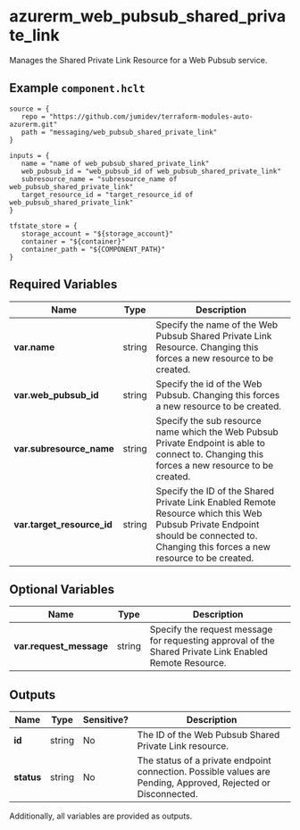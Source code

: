 # azurerm_web_pubsub_shared_private_link

Manages the Shared Private Link Resource for a Web Pubsub service.

## Example `component.hclt`

```hcl
source = {
   repo = "https://github.com/jumidev/terraform-modules-auto-azurerm.git" 
   path = "messaging/web_pubsub_shared_private_link" 
}

inputs = {
   name = "name of web_pubsub_shared_private_link" 
   web_pubsub_id = "web_pubsub_id of web_pubsub_shared_private_link" 
   subresource_name = "subresource_name of web_pubsub_shared_private_link" 
   target_resource_id = "target_resource_id of web_pubsub_shared_private_link" 
}

tfstate_store = {
   storage_account = "${storage_account}" 
   container = "${container}" 
   container_path = "${COMPONENT_PATH}" 
}

```

## Required Variables

| Name | Type |  Description |
| ---- | --------- |  ----------- |
| **var.name** | string |  Specify the name of the Web Pubsub Shared Private Link Resource. Changing this forces a new resource to be created. | 
| **var.web_pubsub_id** | string |  Specify the id of the Web Pubsub. Changing this forces a new resource to be created. | 
| **var.subresource_name** | string |  Specify the sub resource name which the Web Pubsub Private Endpoint is able to connect to. Changing this forces a new resource to be created. | 
| **var.target_resource_id** | string |  Specify the ID of the Shared Private Link Enabled Remote Resource which this Web Pubsub Private Endpoint should be connected to. Changing this forces a new resource to be created. | 

## Optional Variables

| Name | Type |  Description |
| ---- | --------- |  ----------- |
| **var.request_message** | string |  Specify the request message for requesting approval of the Shared Private Link Enabled Remote Resource. | 



## Outputs

| Name | Type | Sensitive? | Description |
| ---- | ---- | --------- | --------- |
| **id** | string | No  | The ID of the Web Pubsub Shared Private Link resource. | 
| **status** | string | No  | The status of a private endpoint connection. Possible values are Pending, Approved, Rejected or Disconnected. | 

Additionally, all variables are provided as outputs.
